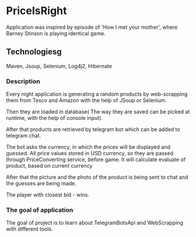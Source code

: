 # PriceIsRight
 Application was inspired by episode of 'How I met your mother', where Barney Stinson is playing identical game.

## Technologiesg
Maven, Jsoup, Selenium, Log4j2, Hibernate

### Description
Every night application is generating a random products by web-scrapping them from Tesco and Amazon with the help of JSoup or Selenium.

Then they are loaded in database( The way they are saved can be picked at runtime, with the help of console input). 

After that products are retrieved by telegram bot which can be added to telegram chat.

The bot asks the currency, in which the prices will be displayed and guessed.
All price values stored in USD currency, so they are passed through PriceConverting service, before game. It will calculate
evaluate of product, based on current currency

After that the picture and the photo of the product is being sent to chat and the guesses are being made.

The player with closest bid - wins.

### The goal of application
The goal of project is to learn about TelegramBotsApi and WebScrapping with different tools.



